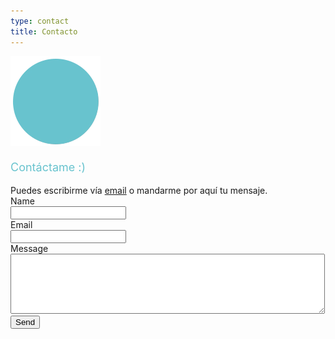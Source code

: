 ```yaml
---
type: contact
title: Contacto
---
```


<div style="align: center; margin-bottom:4%;">
<img src="/images/send140px.gif" alt="email" >
</div>
<p style="font-weight: medium; font-size: 18px; color: rgb(104, 195, 206);">
Contáctame :)</p>
Puedes escribirme vía <a href="mailto:sandra.m.revilla@gmail.com">email</a> o mandarme por aquí tu mensaje.

<!--
<form action="mail.php" method="POST">
<p>Name</p> <input type="text" name="name">
<p>Email</p> <input type="text" name="email">
<p>Message</p><textarea name="message" rows="6" cols="25"></textarea><br />
<input type="submit" value="Send">
</form>
<Location "/">
  AllowMethods GET POST OPTIONS
</Location>
-->
<html>
<head>
<title>Contact Us Form</title>
<link rel="stylesheet" type="text/css" href="style.css" />
</head>
<body>
    <div class="form-container">
        <form name="frmContact" id="" frmContact"" method="post"
            action="" enctype="multipart/form-data"
            onsubmit="return validateContactForm()">
            <div class="input-row">
                <label style="padding-top: 20px;">Name</label> <span
                    id="userName-info" class="info"></span><br /> <input
                    type="text" class="input-field" name="userName"
                    id="userName" />
            </div>
            <div class="input-row">
                <label>Email</label> <span id="userEmail-info"
                    class="info"></span><br /> <input type="text"
                    class="input-field" name="userEmail" id="userEmail" />
            </div>
            <div class="input-row">
                <label>Message</label> <span id="userMessage-info"
                    class="info"></span><br />
                <textarea name="content" id="content"
                    class="input-field" cols="60" rows="6"></textarea>
            </div>
            <div>
                <input type="submit" name="send" class="btn-submit"
                    value="Send" />
                <div id="statusMessage"> 
                        <?php
                        if (! empty($message)) {
                            ?>
                            <p class='<?php echo $type; ?>Message'><?php echo $message; ?></p>
                        <?php
                        }
                        ?>
                    </div>
            </div>
        </form>
    </div>
    <script src="https://code.jquery.com/jquery-2.1.1.min.js"
        type="text/javascript"></script>
    <script type="text/javascript">
        function validateContactForm() {
            var valid = true;
            $(".info").html("");
            $(".input-field").css('border', '#e0dfdf 1px solid');
            var userName = $("#userName").val();
            var userEmail = $("#userEmail").val();
            var subject = $("#subject").val();
            var content = $("#content").val();
            if (userName == "") {
                $("#userName-info").html("Required.");
                $("#userName").css('border', '#e66262 1px solid');
                valid = false;
            }
            if (userEmail == "") {
                $("#userEmail-info").html("Required.");
                $("#userEmail").css('border', '#e66262 1px solid');
                valid = false;
            }
            if (!userEmail.match(/^([\w-\.]+@([\w-]+\.)+[\w-]{2,4})?$/))
            {
                $("#userEmail-info").html("Invalid Email Address.");
                $("#userEmail").css('border', '#e66262 1px solid');
                valid = false;
            }
            if (subject == "") {
                $("#subject-info").html("Required.");
                $("#subject").css('border', '#e66262 1px solid');
                valid = false;
            }
            if (content == "") {
                $("#userMessage-info").html("Required.");
                $("#content").css('border', '#e66262 1px solid');
                valid = false;
            }
            return valid;
        }
</script>
</body>
</html>
